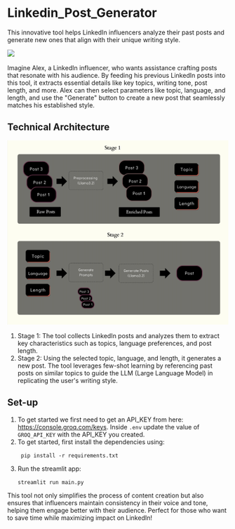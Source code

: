 # Linkedin_Post_Generator
This innovative tool helps LinkedIn influencers analyze their past posts and generate new ones that align with their unique writing style. 

<img src="resources/tool.png"/>

Imagine Alex, a LinkedIn influencer, who wants assistance crafting posts that resonate with his audience. By feeding his previous LinkedIn posts into this tool, it extracts essential details like key topics, writing tone, post length, and more. Alex can then select parameters like topic, language, and length, and use the "Generate" button to create a new post that seamlessly matches his established style.

## Technical Architecture
<img src="resources/architecture.png"/>

1. Stage 1: The tool collects LinkedIn posts and analyzes them to extract key characteristics such as topics, language preferences, and post length.
2. Stage 2: Using the selected topic, language, and length, it generates a new post. The tool leverages few-shot learning by referencing past posts on similar topics to guide the LLM (Large Language Model) in replicating the user's writing style.

## Set-up
1. To get started we first need to get an API_KEY from here: https://console.groq.com/keys. Inside `.env` update the value of `GROQ_API_KEY` with the API_KEY you created. 
2. To get started, first install the dependencies using:
    ```commandline
     pip install -r requirements.txt
    ```
3. Run the streamlit app:
   ```commandline
   streamlit run main.py
   ```
This tool not only simplifies the process of content creation but also ensures that influencers maintain consistency in their voice and tone, helping them engage better with their audience. Perfect for those who want to save time while maximizing impact on LinkedIn!